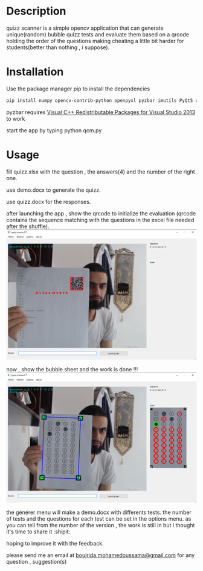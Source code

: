 # Description
quizz scanner is a simple opencv application that can generate unique(random) bubble quizz tests and evaluate them based on a qrcode holding the order of the questions making cheating a little bit harder for students(better than nothing , i suppose).

# Installation
Use the package manager pip to install the dependencies

```bash
pip install numpy opencv-contrib-python openpyxl pyzbar imutils PyQt5 qimage2ndarray python-docx pyqrcode
```

pyzbar requires  [Visual C++ Redistributable Packages for Visual Studio 2013](https://www.microsoft.com/en-US/download/details.aspx?id=40784) to work

start the app by typing python qcm.py

# Usage
fill quizz.xlsx with the question , the answers(4) and the number of the right one.

use demo.docx to generate the quizz.

use quizz.docx for the responses.

after launching the app , show the qrcode to initialize the evaluation (qrcode contains the sequence matching with the questions in the excel file needed after the shuffle).
![phase 1 order detection](qrcode.png)

now , show the bubble sheet and the work is done !!!
![phase 2 evaluation](eval.png)

the générer menu will make a demo.docx with differents tests.
the number of tests and the questions for each test can be set in the options menu.
as you can tell from the number of the version , the work is still in but i thought it's time to share it :shipit: 

hoping to improve it with the feedback.

please send me an email at boujrida.mohamedoussama@gmail.com for any question , suggestion(s)



